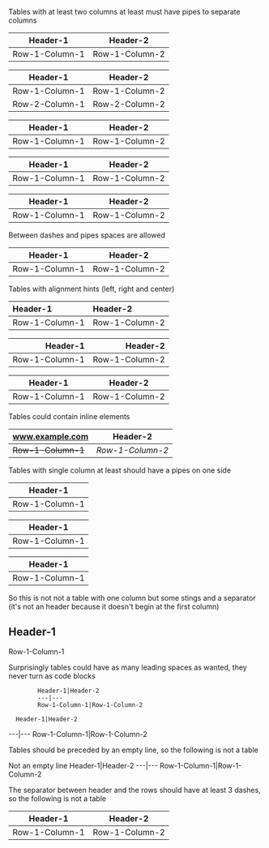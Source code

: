 Tables with at least two columns at least must have pipes to separate columns

  Header-1|Header-2
  ---|---
  Row-1-Column-1|Row-1-Column-2

  Header-1|Header-2
  ---|---
  Row-1-Column-1|Row-1-Column-2
  Row-2-Column-1|Row-2-Column-2

  |Header-1|Header-2
  |---|---
  |Row-1-Column-1|Row-1-Column-2

  Header-1|Header-2|
  ---|---|
  Row-1-Column-1|Row-1-Column-2|

  |Header-1|Header-2|
  |---|---|
  |Row-1-Column-1|Row-1-Column-2|


Between dashes and pipes spaces are allowed

  Header-1       | Header-2
    ---          | ---
  Row-1-Column-1 | Row-1-Column-2


Tables with alignment hints (left, right and center)

  Header-1       | Header-2
  :--------------|:--------------
  Row-1-Column-1 | Row-1-Column-2

  Header-1       | Header-2
  --------------:|--------------:
  Row-1-Column-1 | Row-1-Column-2

  Header-1       | Header-2
  :-------------:|:-------------:
  Row-1-Column-1 | Row-1-Column-2


Tables could contain inline elements

  www.example.com | Header-2
    ---          | ---
  ~~Row-1-Column-1~~ | *Row-1-Column-2*


Tables with single column at least should have a pipes on one side

  |Header-1
  |---
  |Row-1-Column-1

  Header-1|
  ---|
  Row-1-Column-1|

  |Header-1|
  |---|
  |Row-1-Column-1|

  So this is not not a table with one column but some stings and a separator (it's not an header because it doesn't begin at the first column)

  Header-1
  ---
  Row-1-Column-1


Surprisingly tables could have as many leading spaces as wanted, they never turn as code blocks

            Header-1|Header-2
            ---|---
            Row-1-Column-1|Row-1-Column-2

      Header-1|Header-2
  ---|---
            Row-1-Column-1|Row-1-Column-2


Tables should be preceded by an empty line, so the following is not a table

  Not an empty line
  Header-1|Header-2
  ---|---
  Row-1-Column-1|Row-1-Column-2


The separator between header and the rows should have at least 3 dashes, so the following is not a table

  Header-1|Header-2
  --|---
  Row-1-Column-1|Row-1-Column-2

